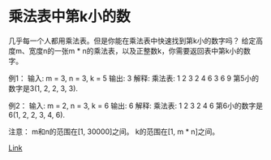 <h1>乘法表中第k小的数</h1>

几乎每一个人都用乘法表。但是你能在乘法表中快速找到第k小的数字吗？
给定高度m、宽度n的一张m * n的乘法表，以及正整数k，你需要返回表中第k小的数字。

例1：
输入: m = 3, n = 3, k = 5
输出: 3
解释:
乘法表:
1	2	3
2	4	6
3	6	9
第5小的数字是3(1, 2, 2, 3, 3).

例2：
输入: m = 2, n = 3, k = 6
输出: 6
解释:
乘法表:
1	2	3
2	4	6
第6小的数字是6(1, 2, 2, 3, 4, 6).

注意：
m和n的范围在[1, 30000]之间。
k的范围在[1, m * n]之间。

[Link](https://leetcode.cn/problems/kth-smallest-number-in-multiplication-table/)